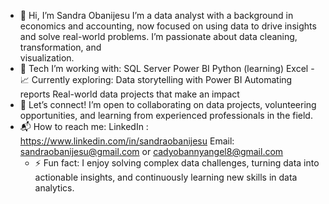 - 👋 Hi, I’m Sandra Obanijesu
       I’m a data analyst with a background in economics and accounting, now focused on using data to drive insights and solve real-world problems. I’m passionate about data cleaning, transformation, and           
       visualization.
- 🔧 Tech I’m working with:
        SQL Server
        Power BI
        Python (learning)
        Excel
-📈 Currently exploring:
      Data storytelling with Power BI
      Automating reports
      Real-world data projects that make an impact
- 🤝 Let’s connect!
        I’m open to collaborating on data projects, volunteering opportunities, and learning from experienced professionals in the field.
- 📬 How to reach me:
        LinkedIn : https://www.linkedin.com/in/sandraobanijesu
        Email: sandraobanijesu@gmail.com or cadyobannyangel8@gmail.com
  - ⚡ Fun fact:
         I enjoy solving complex data challenges, turning data into actionable insights, and continuously learning new skills in data analytics.



<!---
SandraObanijesu/SandraObanijesu is a ✨ special ✨ repository because its `README.md` (this file) appears on your GitHub profile.
You can click the Preview link to take a look at your changes.
--->
